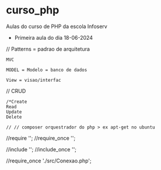# curso_php
Aulas do curso de PHP da escola Infoserv
- Primeira aula do dia 18-06-2024

// Patterns = padrao de arquitetura

    MVC

    MODEL = Modelo = banco de dados

    View = visao/interfac

// CRUD

    /*Create
    Read
    Update
    Delete

    // // composer orquestrador do php > ex apt-get no ubuntu

//require '';
//require_once ''; 

//include '';
//include_once ''; 


//require_once './src/Conexao.php';